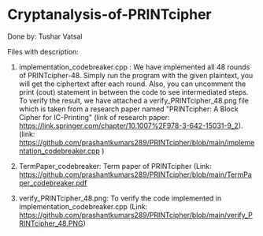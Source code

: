 # Cryptanalysis-of-PRINTcipher

Done by: Tushar Vatsal

Files with description:
1) implementation_codebreaker.cpp : We have implemented all 48 rounds of PRINTcipher-48. Simply run the program with the given plaintext, you will get the 
    ciphertext after each round. Also, you can uncomment the print (cout) statement in between the code to see intermediated steps. To verify the result,
    we have attached a verify_PRINTcipher_48.png file which is taken from a research paper named "PRINTcipher: A Block Cipher for IC-Printing"
    (link of research paper: https://link.springer.com/chapter/10.1007%2F978-3-642-15031-9_2).
    (link: https://github.com/prashantkumars289/PRINTcipher/blob/main/implementation_codebreaker.cpp )

2) TermPaper_codebreaker: Term paper of PRINTcipher (Link: https://github.com/prashantkumars289/PRINTcipher/blob/main/TermPaper_codebreaker.pdf

3) verify_PRINTcipher_48.png: To verify the code implemented in implementation_codebreaker.cpp (Link: https://github.com/prashantkumars289/PRINTcipher/blob/main/verify_PRINTcipher_48.PNG)


